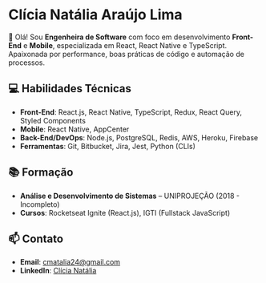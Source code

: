 # Clícia Natália Araújo Lima

👋 Olá! Sou **Engenheira de Software** com foco em desenvolvimento **Front-End** e **Mobile**, especializada em React, React Native e TypeScript. Apaixonada por performance, boas práticas de código e automação de processos.

## 💻 Habilidades Técnicas

- **Front-End**: React.js, React Native, TypeScript, Redux, React Query, Styled Components  
- **Mobile**: React Native, AppCenter  
- **Back-End/DevOps**: Node.js, PostgreSQL, Redis, AWS, Heroku, Firebase  
- **Ferramentas**: Git, Bitbucket, Jira, Jest, Python (CLIs)  

## 📚 Formação

- **Análise e Desenvolvimento de Sistemas** – UNIPROJEÇÃO (2018 - Incompleto)  
- **Cursos**: Rocketseat Ignite (React.js), IGTI (Fullstack JavaScript)  

## 📫 Contato

- **Email**: [cmatalia24@gmail.com](mailto:cmatalia24@gmail.com)  
- **LinkedIn**: [Clícia Natália]([https://www.linkedin.com/in/clícia-natália](https://www.linkedin.com/in/nataliaaraujolima/))  
